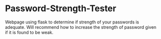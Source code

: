 # Password-Strength-Tester
Webpage using flask to determine if strength of your passwords is adequate. Will recommend how to increase the strength of password given if it is found to be weak.
